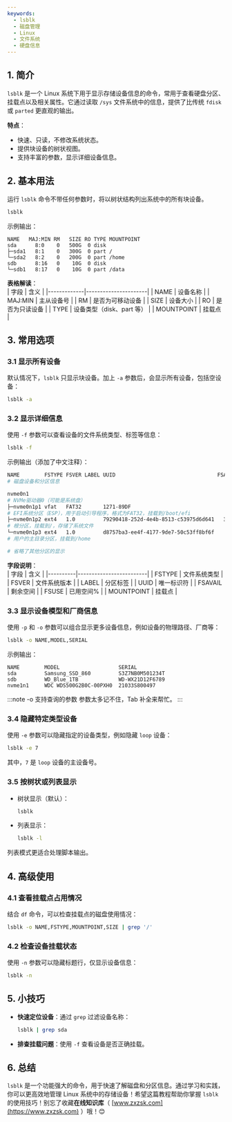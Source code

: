 ```yaml
---
keywords:  
  - lsblk  
  - 磁盘管理  
  - Linux  
  - 文件系统  
  - 硬盘信息  
---
```


## 1. 简介  

`lsblk` 是一个 Linux 系统下用于显示存储设备信息的命令，常用于查看硬盘分区、挂载点以及相关属性。它通过读取 `/sys` 文件系统中的信息，提供了比传统 `fdisk` 或 `parted` 更直观的输出。  

**特点**：
- 快速、只读，不修改系统状态。
- 提供块设备的树状视图。
- 支持丰富的参数，显示详细设备信息。

## 2. 基本用法  

运行 `lsblk` 命令不带任何参数时，将以树状结构列出系统中的所有块设备。  

```bash
lsblk
```

示例输出：
```plaintext
NAME   MAJ:MIN RM   SIZE RO TYPE MOUNTPOINT
sda      8:0    0   500G  0 disk 
├─sda1   8:1    0   300G  0 part /
└─sda2   8:2    0   200G  0 part /home
sdb      8:16   0    10G  0 disk 
└─sdb1   8:17   0    10G  0 part /data
```

**表格解读**：  
| 字段        | 含义                 |
|-------------|----------------------|
| NAME        | 设备名称             |
| MAJ:MIN     | 主从设备号           |
| RM          | 是否为可移动设备     |
| SIZE        | 设备大小             |
| RO          | 是否为只读设备       |
| TYPE        | 设备类型（disk、part 等） |
| MOUNTPOINT  | 挂载点               |

## 3. 常用选项  

### 3.1 显示所有设备  
默认情况下，`lsblk` 只显示块设备。加上 `-a` 参数后，会显示所有设备，包括空设备：  

```bash
lsblk -a
```

### 3.2 显示详细信息  
使用 `-f` 参数可以查看设备的文件系统类型、标签等信息：  

```bash
lsblk -f
```

示例输出（添加了中文注释）：  
```bash
NAME        FSTYPE FSVER LABEL UUID                                 FSAVAIL FSUSE% MOUNTPOINT
# 磁盘设备和分区信息

nvme0n1                                                                          
# NVMe驱动器0（可能是系统盘）
├─nvme0n1p1 vfat   FAT32       1271-89DF                               2.5G     1% /boot/efi
# EFI系统分区（ESP），用于启动引导程序，格式为FAT32，挂载到/boot/efi
├─nvme0n1p2 ext4   1.0         79290418-252d-4e4b-8513-c53975d6d641   32.7G    35% /
# 根分区，挂载到/，存储了系统文件
└─nvme0n1p3 ext4   1.0         d8757ba3-ee4f-4177-9de7-50c53ff8bf6f    8.4G    53% /home
# 用户的主目录分区，挂载到/home

# 省略了其他分区的显示    
```

**字段说明**：  
| 字段     | 含义                    |
|----------|-------------------------|
| FSTYPE   | 文件系统类型            |
| FSVER   | 文件系统版本            |
| LABEL    | 分区标签                |
| UUID     | 唯一标识符              |
| FSAVAIL     | 剩余空间              |
| FSUSE     | 已用空间%          |
| MOUNTPOINT | 挂载点                |

### 3.3 显示设备模型和厂商信息  
使用 `-p` 和 `-o` 参数可以组合显示更多设备信息，例如设备的物理路径、厂商等：  

```bash
lsblk -o NAME,MODEL,SERIAL
```

示例输出：  
```plaintext
NAME        MODEL                   SERIAL
sda         Samsung_SSD_860         S3Z7NB0M501234T
sdb         WD_Blue_1TB             WD-WX21D12F6789
nvme1n1     WDC WDS500G2B0C-00PXH0  21033S800497
```
:::note -o 支持查询的参数
参数太多记不住，Tab 补全来帮忙。
:::

### 3.4 隐藏特定类型设备  
使用 `-e` 参数可以隐藏指定的设备类型，例如隐藏 `loop` 设备：  

```bash
lsblk -e 7
```

其中，`7` 是 `loop` 设备的主设备号。

### 3.5 按树状或列表显示  
- 树状显示（默认）：  
  ```bash
  lsblk
  ```
- 列表显示：  
  ```bash
  lsblk -l
  ```

列表模式更适合处理脚本输出。  

## 4. 高级使用  

### 4.1 查看挂载点占用情况  
结合 `df` 命令，可以检查挂载点的磁盘使用情况：  

```bash
lsblk -o NAME,FSTYPE,MOUNTPOINT,SIZE | grep '/'
```

### 4.2 检查设备挂载状态  
使用 `-n` 参数可以隐藏标题行，仅显示设备信息：  

```bash
lsblk -n
```

## 5. 小技巧  

- **快速定位设备**：通过 `grep` 过滤设备名称：
  ```bash
  lsblk | grep sda
  ```
- **排查挂载问题**：使用 `-f` 查看设备是否正确挂载。

## 6. 总结  

`lsblk` 是一个功能强大的命令，用于快速了解磁盘和分区信息。通过学习和实践，你可以更高效地管理 Linux 系统中的存储设备！希望这篇教程帮助你掌握 `lsblk` 的使用技巧！别忘了收藏**在线知识库**（ [www.zxzsk.com](https://www.zxzsk.com) ）哦！😊
